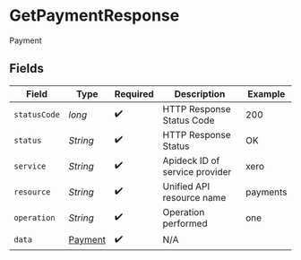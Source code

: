 # GetPaymentResponse

Payment


## Fields

| Field                                         | Type                                          | Required                                      | Description                                   | Example                                       |
| --------------------------------------------- | --------------------------------------------- | --------------------------------------------- | --------------------------------------------- | --------------------------------------------- |
| `statusCode`                                  | *long*                                        | :heavy_check_mark:                            | HTTP Response Status Code                     | 200                                           |
| `status`                                      | *String*                                      | :heavy_check_mark:                            | HTTP Response Status                          | OK                                            |
| `service`                                     | *String*                                      | :heavy_check_mark:                            | Apideck ID of service provider                | xero                                          |
| `resource`                                    | *String*                                      | :heavy_check_mark:                            | Unified API resource name                     | payments                                      |
| `operation`                                   | *String*                                      | :heavy_check_mark:                            | Operation performed                           | one                                           |
| `data`                                        | [Payment](../../models/components/Payment.md) | :heavy_check_mark:                            | N/A                                           |                                               |